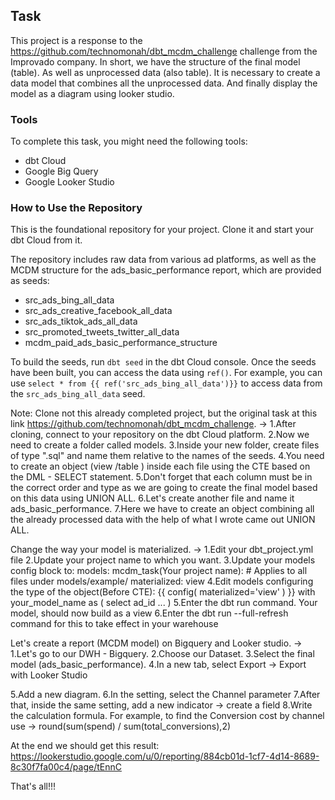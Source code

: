 ## Task
This project is a response to the https://github.com/technomonah/dbt_mcdm_challenge challenge from the Improvado company.
In short, we have the structure of the final model (table). As well as unprocessed data (also table). It is necessary to create a data model that combines all the unprocessed data. And finally display the model as a diagram using looker studio.

### Tools
To complete this task, you might need the following tools:
-   dbt Cloud
-   Google Big Query
-   Google Looker Studio

### How to Use the Repository
This is the foundational repository for your project. Clone it and start your dbt Cloud from it.

The repository includes raw data from various ad platforms, as well as the MCDM structure for the ads_basic_performance report, which are provided as seeds:

-   src_ads_bing_all_data
-   src_ads_creative_facebook_all_data
-   src_ads_tiktok_ads_all_data
-   src_promoted_tweets_twitter_all_data
-   mcdm_paid_ads_basic_performance_structure

To build the seeds, run `dbt seed` in the dbt Cloud console. Once the seeds have been built, you can access the data using `ref()`. For example, you can use `select * from {{ ref('src_ads_bing_all_data')}}` to access data from the `src_ads_bing_all_data` seed.

Note: Clone not this already completed project, but the original task at this link https://github.com/technomonah/dbt_mcdm_challenge.
->
1.After cloning, connect to your repository on the dbt Cloud platform.
2.Now we need to create a folder called models.
3.Inside your new folder, create files of type ".sql" and name them relative to the names of the seeds.
4.You need to create an object (view /table ) inside each file using the CTE based on the DML - SELECT statement.
5.Don't forget that each column must be in the correct order and type as we are going to create the final model based on this data using UNION ALL.
6.Let's create another file and name it ads_basic_performance.
7.Here we have to create an object combining all the already processed data with the help of what I wrote came out UNION ALL.

Change the way your model is materialized.
->
1.Edit your dbt_project.yml file
2.Update your project name to which you want.
3.Update your models config block to:
	models:
  		mcdm_task(Your project name):
    		# Applies to all files under models/example/
    		materialized: view
4.Edit models configuring the type of the object(Before CTE):
	{{
  	 config(
	  materialized='view'
  	 )
	}}
 	with your_model_name as (
		select
        	ad_id
        ...
	)
 5.Enter the dbt run command. Your model, should now build as a view
 6.Enter the dbt run --full-refresh command for this to take effect in your warehouse

 Let's create a report (MCDM model) on Bigquery and Looker studio.
 ->
 1.Let's go to our DWH - Bigquery.
 2.Choose our Dataset.
 3.Select the final model (ads_basic_performance).
 4.In a new tab, select Export -> Export with Looker Studio

 5.Add a new diagram.
 6.In the setting, select the Channel parameter
 7.After that, inside the same setting, add a new indicator -> create a field
 8.Write the calculation formula. For example, to find the Conversion cost by channel use -> round(sum(spend) / sum(total_conversions),2)

 At the end we should get this result:
 https://lookerstudio.google.com/u/0/reporting/884cb01d-1cf7-4d14-8689-8c30f7fa00c4/page/tEnnC
 
 That's all!!!
